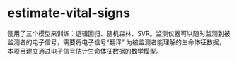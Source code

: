 # estimate-vital-signs
使用了三个模型来训练：逻辑回归、随机森林、SVR。监测仪器可以随时监测到被监测者的电子信号，需要将电子信号“翻译” 为被监测者能理解的生命体征数据，本项目建立通过电子信号估计生命体征数据的数学模型。
